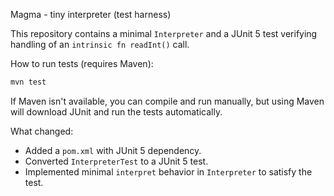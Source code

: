 Magma - tiny interpreter (test harness)

This repository contains a minimal `Interpreter` and a JUnit 5 test verifying handling of an `intrinsic fn readInt()` call.

How to run tests (requires Maven):

```powershell
mvn test
```

If Maven isn't available, you can compile and run manually, but using Maven will download JUnit and run the tests automatically.

What changed:
- Added a `pom.xml` with JUnit 5 dependency.
- Converted `InterpreterTest` to a JUnit 5 test.
- Implemented minimal `interpret` behavior in `Interpreter` to satisfy the test.
